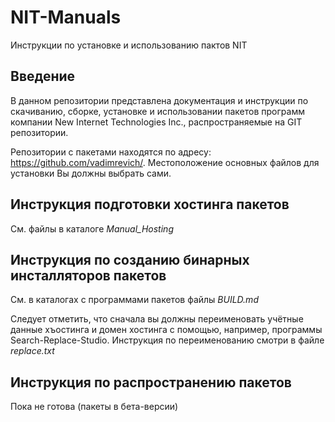 # NIT-Manuals
Инструкции по установке и использованию пактов NIT

## Введение
В данном репозитории представлена документация и инструкции по скачиванию, сборке, установке и использовании пакетов программ компании New Internet Technologies Inc., распространяемые на GIT репозитории.

Репозитории с пакетами находятся по адресу: <https://github.com/vadimrevich/>. Местоположение основных файлов для установки Вы должны выбрать сами.

## Инструкция подготовки хостинга пакетов

См. файлы в каталоге *Manual_Hosting*

## Инструкция по созданию бинарных инсталляторов пакетов

См. в каталогах с программами пакетов файлы *BUILD.md*

Следует отметить, что сначала вы должны переименовать учётные данные хъостинга и домен хостинга с помощью, например, программы Search-Replace-Studio. Инструкция по переименованию смотри в файле *replace.txt*

## Инструкция по распространению пакетов

Пока не готова (пакеты в бета-версии)
